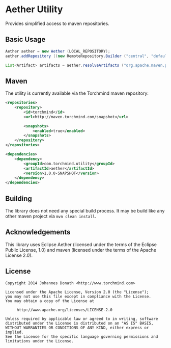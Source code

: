 Aether Utility
==============
Provides simplified access to maven repositories.

Basic Usage
-----------

```java
Aether aether = new Aether (LOCAL_REPOSITORY);
aether.addRepository ((new RemoteRepository.Builder ("central", "default", "http://repo1.maven.org/maven2/")).build ());

List<Artifact> artifacts = aether.resolveArtifacts ("org.apache.maven.plugins:maven-compiler-plugin:3.2", JavaScopes.RUNTIME);
```

Maven
-----
The utility is currently available via the Torchmind maven repository:

```xml
<repositories>
	<repository>
		<id>torchmind</id>
		<url>http://maven.torchmind.com/snapshot</url>

		<snapshots>
			<enabled>true</enabled>
		</snapshots>
	</repository>
</repositories>

<dependencies>
	<dependency>
		<groupId>com.torchmind.utility</groupId>
		<artifactId>aether</artifactId>
		<version>1.0.0-SNAPSHOT</version>
	</dependency>
</dependencies>
```

Building
--------
The library does not need any special build process. It may be build like any other maven project via ```mvn clean install```.

Acknowledgements
----------------
This library uses Eclipse Aether (licensed under the terms of the Eclipse Public License, 1.0) and maven (licensed under
the terms of the Apache License 2.0).

License
-------

	Copyright 2014 Johannes Donath <http://www.torchmind.com>

	Licensed under the Apache License, Version 2.0 (the "License");
	you may not use this file except in compliance with the License.
	You may obtain a copy of the License at

		 http://www.apache.org/licenses/LICENSE-2.0

	Unless required by applicable law or agreed to in writing, software
	distributed under the License is distributed on an "AS IS" BASIS,
	WITHOUT WARRANTIES OR CONDITIONS OF ANY KIND, either express or implied.
	See the License for the specific language governing permissions and
	limitations under the License.